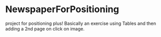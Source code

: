NewspaperForPositioning
=======================

project for positioning plus!
Basically an exercise using Tables and then adding a 2nd page on click on image.
